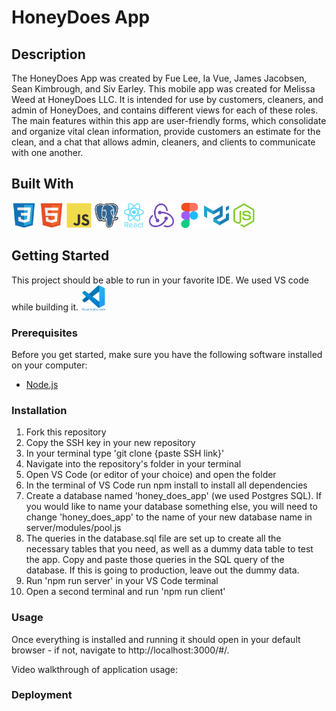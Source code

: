 # HoneyDoes App

## Description

The HoneyDoes App was created by Fue Lee, Ia Vue, James Jacobsen, Sean Kimbrough, and Siv Earley. This mobile app was created for Melissa Weed at HoneyDoes LLC. It is intended for use by customers, cleaners, and admin of HoneyDoes, and contains different views for each of these roles. The main features within this app are user-friendly forms, which consolidate and organize vital clean information, provide customers an estimate for the clean, and a chat that allows admin, cleaners, and clients to communicate with one another.  

## Built With
<a href="https://www.w3schools.com/w3css/defaulT.asp"><img src="https://raw.githubusercontent.com/devicons/devicon/master/icons/css3/css3-original.svg" height="40px" width="40px" /></a>
<a href="https://www.w3schools.com/html/"><img src="https://raw.githubusercontent.com/devicons/devicon/master/icons/html5/html5-original.svg" height="40px" width="40px" /></a>
<a href="https://www.w3schools.com/js/default.asp"><img src="https://raw.githubusercontent.com/devicons/devicon/master/icons/javascript/javascript-original.svg" height="40px" width="40px" /></a>
<a href="https://www.postgresql.org/"><img src="https://raw.githubusercontent.com/devicons/devicon/master/icons/postgresql/postgresql-original.svg" height="40px" width="40px" /></a>
<a href="https://reactjs.org/"><img src="https://raw.githubusercontent.com/devicons/devicon/master/icons/react/react-original-wordmark.svg" height="40px" width="40px" /></a>
<a href="https://redux.js.org/"><img src="https://raw.githubusercontent.com/devicons/devicon/master/icons/redux/redux-original.svg" height="40px" width="40px" /></a>
<a href="https://www.figma.com/?fuid="><img src="https://github.com/devicons/devicon/blob/master/icons/figma/figma-original.svg" height="40px" width="40px" /></a>
<a href="https://material-ui.com/"><img src="https://raw.githubusercontent.com/devicons/devicon/master/icons/materialui/materialui-original.svg" height="40px" width="40px" /></a>
<a href="https://nodejs.org/en/"><img src="https://github.com/devicons/devicon/blob/master/icons/nodejs/nodejs-plain.svg" height="40px" width="40px" /></a>

## Getting Started

This project should be able to run in your favorite IDE. We used VS code while building it. 
<a href="https://code.visualstudio.com/"><img src="https://github.com/devicons/devicon/blob/master/icons/vscode/vscode-original-wordmark.svg" height="40px" width="40px" /></a>

### Prerequisites

Before you get started, make sure you have the following software installed on your computer:

- [Node.js](https://nodejs.org/en/)

### Installation

1. Fork this repository 
2. Copy the SSH key in your new repository
3. In your terminal type 'git clone {paste SSH link}'
4. Navigate into the repository's folder in your terminal
5. Open VS Code (or editor of your choice) and open the folder
6. In the terminal of VS Code run npm install to install all dependencies
7. Create a database named 'honey_does_app' (we used Postgres SQL).  If you would like to name your database something else, you will need to change 'honey_does_app' to the name of your new database name in server/modules/pool.js
8. The queries in the database.sql file are set up to create all the necessary tables that you need, as well as a dummy data table to test the app. Copy and paste those queries in the SQL query of the database. If this is going to production, leave out the dummy data.
9. Run 'npm run server' in your VS Code terminal
10. Open a second terminal and run 'npm run client'

### Usage

Once everything is installed and running it should open in your default browser - if not, navigate to http://localhost:3000/#/.

Video walkthrough of application usage:

### Deployment
